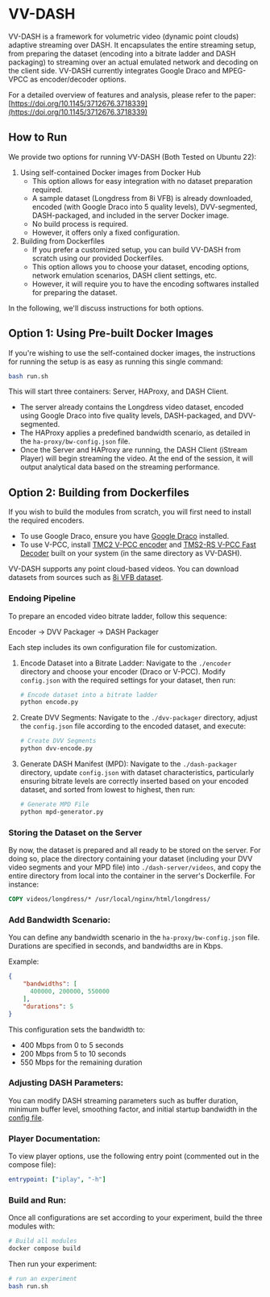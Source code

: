 # VV-DASH

VV-DASH is a framework for volumetric video (dynamic point clouds) adaptive streaming over DASH. It encapsulates the entire streaming setup, from preparing the dataset (encoding into a bitrate ladder and DASH packaging) to streaming over an actual emulated network and decoding on the client side. VV-DASH currently integrates Google Draco and MPEG-VPCC as encoder/decoder options.

For a detailed overview of features and analysis, please refer to the paper: [https://doi.org/10.1145/3712676.3718339](https://doi.org/10.1145/3712676.3718339)


## How to Run

We provide two options for running VV-DASH (Both Tested on Ubuntu 22):

1. Using self-contained Docker images from Docker Hub
    - This option allows for easy integration with no dataset preparation required.
    - A sample dataset (Longdress from 8i VFB) is already downloaded, encoded (with Google Draco into 5 quality levels), DVV-segmented, DASH-packaged, and included in the server Docker image.
    - No build process is required.
    - However, it offers only a fixed configuration.
2. Building from Dockerfiles
    - If you prefer a customized setup, you can build VV-DASH from scratch using our provided Dockerfiles.
    - This option allows you to choose your dataset, encoding options, network emulation scenarios, DASH client settings, etc.
    - However, it will require you to have the encoding softwares installed for preparing the dataset.

In the following, we'll discuss instructions for both options.
## Option 1: Using Pre-built Docker Images
If you're wishing to use the self-contained docker images, the instructions for running the setup is as easy as running this single command:


```bash
bash run.sh
```

This will start three containers: Server, HAProxy, and DASH Client.
 - The server already contains the Longdress video dataset, encoded using Google Draco into five quality levels, DASH-packaged, and DVV-segmented.
 - The HAProxy applies a predefined bandwidth scenario, as detailed in the `ha-proxy/bw-config.json` file.
 - Once the Server and HAProxy are running, the DASH Client (iStream Player) will begin streaming the video. At the end of the session, it will output analytical data based on the streaming performance.

## Option 2: Building from Dockerfiles
If you wish to build the modules from scratch, you will first need to install the required encoders.
- To use Google Draco, ensure you have [Google Draco](https://github.com/google/draco) installed.
- To use V-PCC, install [TMC2 V-PCC encoder](https://github.com/MPEGGroup/mpeg-pcc-tmc2) and [TMS2-RS V-PCC Fast Decoder](https://github.com/benclmnt/tmc2-rs) built on your system (in the same directory as VV-DASH).

VV-DASH supports any point cloud-based videos. You can download datasets from sources such as [8i VFB dataset](https://plenodb.jpeg.org/pc/8ilabs).

### Endoing Pipeline
To prepare an encoded video bitrate ladder, follow this sequence:

Encoder → DVV Packager → DASH Packager

Each step includes its own configuration file for customization.
1. Encode Dataset into a Bitrate Ladder: Navigate to the `./encoder` directory and choose your encoder (Draco or V-PCC). Modify `config.json` with the required settings for your dataset, then run:
    ```bash
    # Encode dataset into a bitrate ladder
    python encode.py
    ```

2. Create DVV Segments: Navigate to the `./dvv-packager` directory, adjust the `config.json` file according to the encoded dataset, and execute:

    ```bash
    # Create DVV Segments
    python dvv-encode.py
    ```

3. Generate DASH Manifest (MPD): Navigate to the `./dash-packager` directory, update `config.json` with dataset characteristics, particularly ensuring bitrate levels are correctly inserted based on your encoded dataset, and sorted from lowest to highest, then run:

    ```bash
    # Generate MPD File
    python mpd-generator.py
    ```

### Storing the Dataset on the Server

By now, the dataset is prepared and all ready to be stored on the server. For doing so, place the directory containing your dataset (including your DVV video segments and your MPD file) into `./dash-server/videos`, and copy the entire directory from local into the container in the server's Dockerfile. For instance:

```dockerfile
COPY videos/longdress/* /usr/local/nginx/html/longdress/
```

### Add Bandwidth Scenario:
You can define any bandwidth scenario in the `ha-proxy/bw-config.json` file. Durations are specified in seconds, and bandwidths are in Kbps. 

Example:
```json
{
    "bandwidths": [
      400000, 200000, 550000
    ],
    "durations": 5
}
```
This configuration sets the bandwidth to:

- 400 Mbps from 0 to 5 seconds
- 200 Mbps from 5 to 10 seconds
- 550 Mbps for the remaining duration


### Adjusting DASH Parameters:
You can modify DASH streaming parameters such as buffer duration, minimum buffer level, smoothing factor, and initial startup bandwidth in the [config file](/istream-player/istream_player/config/config.py).

### Player Documentation:
To view player options, use the following entry point (commented out in the compose file):
```yml
entrypoint: ["iplay", "-h"]
```

### Build and Run:
Once all configurations are set according to your experiment, build the three modules with:

```bash
# Build all modules
docker compose build
```

Then run your experiment:

```bash
# run an experiment
bash run.sh
```


